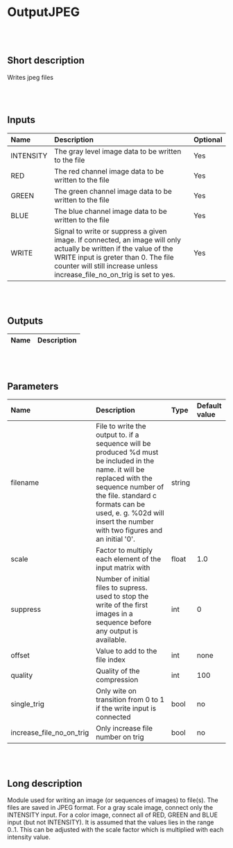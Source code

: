 # OutputJPEG


<br><br>
## Short description

Writes jpeg files

<br><br>

## Inputs

|Name|Description|Optional|
|:----|:-----------|:-------|
|INTENSITY|The gray level image data to be written to the file|Yes|
|RED|The red channel image data to be written to the file|Yes|
|GREEN|The green channel image data to be written to the file|Yes|
|BLUE|The blue channel image data to be written to the file|Yes|
|WRITE|Signal to write or suppress a given image. If connected, an image will only actually be written if the      value of the WRITE input is greter than 0. The file counter will still increase unless increase_file_no_on_trig is set to yes.|Yes|

<br><br>

## Outputs

|Name|Description|
|:----|:-----------|

<br><br>

## Parameters

|Name|Description|Type|Default value|
|:----|:-----------|:----|:-------------|
|filename|File to write the output to. if a sequence will be produced %d must be included in the name. it will be replaced with the sequence number of the file. standard c formats can be used, e. g. %02d will insert the number with two figures and an initial '0'.|string||
|scale|Factor to multiply each element of the input matrix with|float|1.0|
|suppress|Number of initial files to supress. used to stop the write of the first images in a sequence before any output is available.|int|0|
|offset|Value to add to the file index|int|none|
|quality|Quality of the compression|int|100|
|single_trig|Only wite on transition from 0 to 1 if the write input is connected|bool|no|
|increase_file_no_on_trig|Only increase file number on trig|bool|no|

<br><br>
## Long description
Module used for writing an image (or sequences of images) to file(s).
		The files are saved in JPEG format. For a gray scale image, connect only
		the INTENSITY input. For a color image, connect all of RED, GREEN and
		BLUE input (but not INTENSITY). It is assumed that the values lies in the range 0..1.
		This can be adjusted with the scale factor which is multiplied with each intensity value.